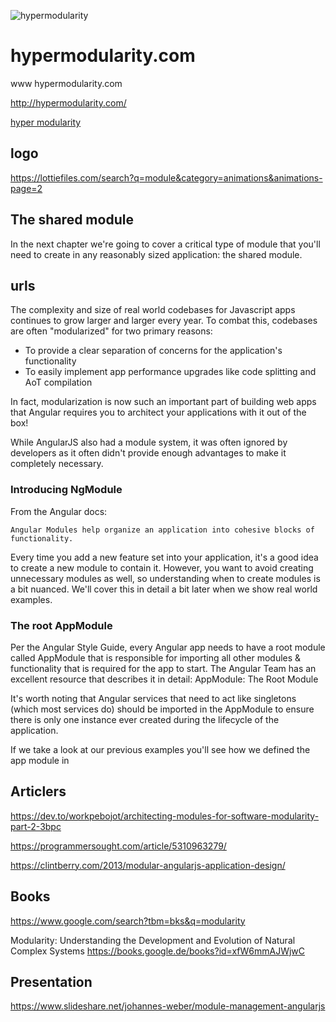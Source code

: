 ![hypermodularity](https://logo.hypermodularity.com/2/cover.png)

# hypermodularity.com
www hypermodularity.com

http://hypermodularity.com/

[hyper modularity](https://www.hypermodularity.com/)





## logo
https://lottiefiles.com/search?q=module&category=animations&animations-page=2



## The shared module

In the next chapter we're going to cover a critical type of module that you'll need to create in any reasonably sized application: the shared module.


## urls


The complexity and size of real world codebases for Javascript apps continues to grow larger and larger every year.
To combat this, codebases are often "modularized" for two primary reasons:

+ To provide a clear separation of concerns for the application's functionality
+ To easily implement app performance upgrades like code splitting and AoT compilation

In fact, modularization is now such an important part of building web apps that Angular requires you to architect your applications with it out of the box!

While AngularJS also had a module system, it was often ignored by developers as it often didn't provide enough advantages to make it completely necessary.

### Introducing NgModule

From the Angular docs:

    Angular Modules help organize an application into cohesive blocks of functionality.

Every time you add a new feature set into your application, it's a good idea to create a new module to contain it. However, you want to avoid creating unnecessary modules as well, so understanding when to create modules is a bit nuanced. 
We'll cover this in detail a bit later when we show real world examples.

###  The root AppModule

Per the Angular Style Guide, every Angular app needs to have a root module called AppModule that is responsible for importing all other modules & functionality that is required for the app to start. The Angular Team has an excellent resource that describes it in detail:
AppModule: The Root Module

It's worth noting that Angular services that need to act like singletons (which most services do) should be imported in the AppModule to ensure there is only one instance ever created during the lifecycle of the application.

If we take a look at our previous examples you'll see how we defined the app module in 



## Articlers

https://dev.to/workpebojot/architecting-modules-for-software-modularity-part-2-3bpc

https://programmersought.com/article/5310963279/


https://clintberry.com/2013/modular-angularjs-application-design/


## Books
https://www.google.com/search?tbm=bks&q=modularity




Modularity: Understanding the Development and Evolution of Natural Complex Systems
https://books.google.de/books?id=xfW6mmAJWjwC



## Presentation

https://www.slideshare.net/johannes-weber/module-management-angularjs


